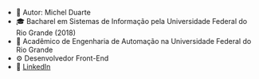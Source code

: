 - 🧍 Autor: Michel Duarte
- 🎓 Bacharel em Sistemas de Informação pela Universidade Federal do Rio Grande (2018)
- 📖 Acadêmico de Engenharia de Automação na Universidade Federal do Rio Grande
- ⚙️ Desenvolvedor Front-End
- 🔗 <a href="https://www.linkedin.com/in/michelmoraesd/" alt="Linkedin" title="Linkedin">LinkedIn</a>

<!---
micheld92/micheld92 is a ✨ special ✨ repository because its `README.md` (this file) appears on your GitHub profile.
You can click the Preview link to take a look at your changes.
--->
